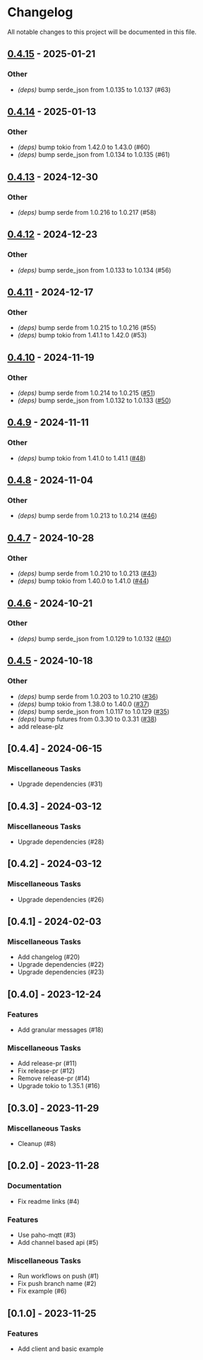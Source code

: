# Changelog

All notable changes to this project will be documented in this file.

## [0.4.15](https://github.com/markhaehnel/bambulab/compare/v0.4.14...v0.4.15) - 2025-01-21

### Other

- *(deps)* bump serde_json from 1.0.135 to 1.0.137 (#63)

## [0.4.14](https://github.com/markhaehnel/bambulab/compare/v0.4.13...v0.4.14) - 2025-01-13

### Other

- *(deps)* bump tokio from 1.42.0 to 1.43.0 (#60)
- *(deps)* bump serde_json from 1.0.134 to 1.0.135 (#61)

## [0.4.13](https://github.com/markhaehnel/bambulab/compare/v0.4.12...v0.4.13) - 2024-12-30

### Other

- *(deps)* bump serde from 1.0.216 to 1.0.217 (#58)

## [0.4.12](https://github.com/markhaehnel/bambulab/compare/v0.4.11...v0.4.12) - 2024-12-23

### Other

- *(deps)* bump serde_json from 1.0.133 to 1.0.134 (#56)

## [0.4.11](https://github.com/markhaehnel/bambulab/compare/v0.4.10...v0.4.11) - 2024-12-17

### Other

- *(deps)* bump serde from 1.0.215 to 1.0.216 (#55)
- *(deps)* bump tokio from 1.41.1 to 1.42.0 (#53)

## [0.4.10](https://github.com/markhaehnel/bambulab/compare/v0.4.9...v0.4.10) - 2024-11-19

### Other

- *(deps)* bump serde from 1.0.214 to 1.0.215 ([#51](https://github.com/markhaehnel/bambulab/pull/51))
- *(deps)* bump serde_json from 1.0.132 to 1.0.133 ([#50](https://github.com/markhaehnel/bambulab/pull/50))

## [0.4.9](https://github.com/markhaehnel/bambulab/compare/v0.4.8...v0.4.9) - 2024-11-11

### Other

- *(deps)* bump tokio from 1.41.0 to 1.41.1 ([#48](https://github.com/markhaehnel/bambulab/pull/48))

## [0.4.8](https://github.com/markhaehnel/bambulab/compare/v0.4.7...v0.4.8) - 2024-11-04

### Other

- *(deps)* bump serde from 1.0.213 to 1.0.214 ([#46](https://github.com/markhaehnel/bambulab/pull/46))

## [0.4.7](https://github.com/markhaehnel/bambulab/compare/v0.4.6...v0.4.7) - 2024-10-28

### Other

- *(deps)* bump serde from 1.0.210 to 1.0.213 ([#43](https://github.com/markhaehnel/bambulab/pull/43))
- *(deps)* bump tokio from 1.40.0 to 1.41.0 ([#44](https://github.com/markhaehnel/bambulab/pull/44))

## [0.4.6](https://github.com/markhaehnel/bambulab/compare/v0.4.5...v0.4.6) - 2024-10-21

### Other

- *(deps)* bump serde_json from 1.0.129 to 1.0.132 ([#40](https://github.com/markhaehnel/bambulab/pull/40))

## [0.4.5](https://github.com/markhaehnel/bambulab/compare/v0.4.4...v0.4.5) - 2024-10-18

### Other

- *(deps)* bump serde from 1.0.203 to 1.0.210 ([#36](https://github.com/markhaehnel/bambulab/pull/36))
- *(deps)* bump tokio from 1.38.0 to 1.40.0 ([#37](https://github.com/markhaehnel/bambulab/pull/37))
- *(deps)* bump serde_json from 1.0.117 to 1.0.129 ([#35](https://github.com/markhaehnel/bambulab/pull/35))
- *(deps)* bump futures from 0.3.30 to 0.3.31 ([#38](https://github.com/markhaehnel/bambulab/pull/38))
- add release-plz

## [0.4.4] - 2024-06-15

### Miscellaneous Tasks

- Upgrade dependencies (#31)

## [0.4.3] - 2024-03-12

### Miscellaneous Tasks

- Upgrade dependencies (#28)

## [0.4.2] - 2024-03-12

### Miscellaneous Tasks

- Upgrade dependencies (#26)

## [0.4.1] - 2024-02-03

### Miscellaneous Tasks

- Add changelog (#20)
- Upgrade dependencies (#22)
- Upgrade dependencies (#23)

## [0.4.0] - 2023-12-24

### Features

- Add granular messages (#18)

### Miscellaneous Tasks

- Add release-pr (#11)
- Fix release-pr (#12)
- Remove release-pr (#14)
- Upgrade tokio to 1.35.1 (#16)

## [0.3.0] - 2023-11-29

### Miscellaneous Tasks

- Cleanup (#8)

## [0.2.0] - 2023-11-28

### Documentation

- Fix readme links (#4)

### Features

- Use paho-mqtt (#3)
- Add channel based api (#5)

### Miscellaneous Tasks

- Run workflows on push (#1)
- Fix push branch name (#2)
- Fix example (#6)

## [0.1.0] - 2023-11-25

### Features

- Add client and basic example

